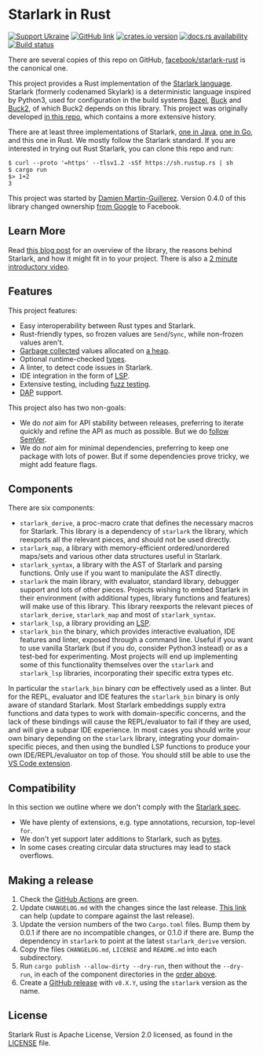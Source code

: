# Starlark in Rust

[![Support Ukraine](https://img.shields.io/badge/Support-Ukraine-FFD500?style=flat&labelColor=005BBB)](https://opensource.fb.com/support-ukraine)
[![GitHub link](https://img.shields.io/badge/GitHub-facebook%2Fstarlark--rust-blue.svg)](https://github.com/facebook/starlark-rust)
[![crates.io version](https://img.shields.io/crates/v/starlark.svg)](https://crates.io/crates/starlark)
[![docs.rs availability](https://img.shields.io/docsrs/starlark?label=docs.rs)](https://docs.rs/starlark/)
[![Build status](https://img.shields.io/github/actions/workflow/status/facebook/starlark-rust/ci.yml?branch=main)](https://github.com/facebook/starlark-rust/actions)

There are several copies of this repo on GitHub,
[facebook/starlark-rust](https://github.com/facebook/starlark-rust) is the
canonical one.

This project provides a Rust implementation of the
[Starlark language](https://github.com/bazelbuild/starlark/blob/master/spec.md).
Starlark (formerly codenamed Skylark) is a deterministic language inspired by
Python3, used for configuration in the build systems
[Bazel](https://bazel.build), [Buck](https://buck.build) and
[Buck2](https://buck2.build), of which Buck2 depends on this library. This
project was originally developed
[in this repo](https://github.com/google/starlark-rust), which contains a more
extensive history.

There are at least three implementations of Starlark,
[one in Java](https://github.com/bazelbuild/starlark),
[one in Go](https://github.com/google/starlark-go), and this one in Rust. We
mostly follow the Starlark standard. If you are interested in trying out Rust
Starlark, you can clone this repo and run:

```shell
$ curl --proto '=https' --tlsv1.2 -sSf https://sh.rustup.rs | sh
$ cargo run
$> 1+2
3
```

This project was started by
[Damien Martin-Guillerez](https://github.com/damienmg). Version 0.4.0 of this
library changed ownership [from Google](https://github.com/google/starlark-rust)
to Facebook.

## Learn More

Read
[this blog post](https://developers.facebook.com/blog/post/2021/04/08/rust-starlark-library/)
for an overview of the library, the reasons behind Starlark, and how it might
fit in to your project. There is also a
[2 minute introductory video](https://www.youtube.com/watch?v=3kHER3KIPj4).

## Features

This project features:

- Easy interoperability between Rust types and Starlark.
- Rust-friendly types, so frozen values are `Send`/`Sync`, while non-frozen
  values aren't.
- [Garbage collected](docs/gc.md) values allocated on [a heap](docs/heaps.md).
- Optional runtime-checked [types](docs/types.md).
- A linter, to detect code issues in Starlark.
- IDE integration in the form of
  [LSP](https://microsoft.github.io/language-server-protocol/).
- Extensive testing, including
  [fuzz testing](https://github.com/google/oss-fuzz/tree/master/projects/starlark-rust).
- [DAP](https://microsoft.github.io/debug-adapter-protocol/) support.

This project also has two non-goals:

- We do _not_ aim for API stability between releases, preferring to iterate
  quickly and refine the API as much as possible. But we do
  [follow SemVer](https://doc.rust-lang.org/cargo/reference/semver.html).
- We do _not_ aim for minimal dependencies, preferring to keep one package with
  lots of power. But if some dependencies prove tricky, we might add feature
  flags.

## Components

There are six components:

- `starlark_derive`, a proc-macro crate that defines the necessary macros for
  Starlark. This library is a dependency of `starlark` the library, which
  reexports all the relevant pieces, and should not be used directly.
- `starlark_map`, a library with memory-efficient ordered/unordered maps/sets
  and various other data structures useful in Starlark.
- `starlark_syntax`, a library with the AST of Starlark and parsing functions.
  Only use if you want to manipulate the AST directly.
- `starlark` the main library, with evaluator, standard library, debugger
  support and lots of other pieces. Projects wishing to embed Starlark in their
  environment (with additional types, library functions and features) will make
  use of this library. This library reexports the relevant pieces of
  `starlark_derive`, `starlark_map` and most of `starlark_syntax`.
- `starlark_lsp`, a library providing an
  [LSP](https://microsoft.github.io/language-server-protocol/).
- `starlark_bin` the binary, which provides interactive evaluation, IDE features
  and linter, exposed through a command line. Useful if you want to use vanilla
  Starlark (but if you do, consider Python3 instead) or as a test-bed for
  experimenting. Most projects will end up implementing some of this
  functionality themselves over the `starlark` and `starlark_lsp` libraries,
  incorporating their specific extra types etc.

In particular the `starlark_bin` binary _can_ be effectively used as a linter.
But for the REPL, evaluator and IDE features the `starlark_bin` binary is only
aware of standard Starlark. Most Starlark embeddings supply extra functions and
data types to work with domain-specific concerns, and the lack of these bindings
will cause the REPL/evaluator to fail if they are used, and will give a subpar
IDE experience. In most cases you should write your own binary depending on the
`starlark` library, integrating your domain-specific pieces, and then using the
bundled LSP functions to produce your own IDE/REPL/evaluator on top of those.
You should still be able to use the [VS Code extension](vscode/README.md).

## Compatibility

In this section we outline where we don't comply with the
[Starlark spec](https://github.com/bazelbuild/starlark/blob/master/spec.md).

- We have plenty of extensions, e.g. type annotations, recursion, top-level
  `for`.
- We don't yet support later additions to Starlark, such as
  [bytes](https://github.com/facebook/starlark-rust/issues/4).
- In some cases creating circular data structures may lead to stack overflows.

## Making a release

1. Check the [GitHub Actions](https://github.com/facebook/starlark-rust/actions)
   are green.
2. Update `CHANGELOG.md` with the changes since the last release.
   [This link](https://github.com/facebook/starlark-rust/compare/v0.4.0...main)
   can help (update to compare against the last release).
3. Update the version numbers of the two `Cargo.toml` files. Bump them by 0.0.1
   if there are no incompatible changes, or 0.1.0 if there are. Bump the
   dependency in `starlark` to point at the latest `starlark_derive` version.
4. Copy the files `CHANGELOG.md`, `LICENSE` and `README.md` into each
   subdirectory.
5. Run `cargo publish --allow-dirty --dry-run`, then without the `--dry-run`, in
   each of the component directories in the [order above](#components).
6. Create a
   [GitHub release](https://github.com/facebook/starlark-rust/releases/new) with
   `v0.X.Y`, using the `starlark` version as the name.

## License

Starlark Rust is Apache License, Version 2.0 licensed, as found in the
[LICENSE](LICENSE) file.
